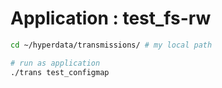 # Application : test_fs-rw

```sh
cd ~/hyperdata/transmissions/ # my local path

# run as application
./trans test_configmap
```

